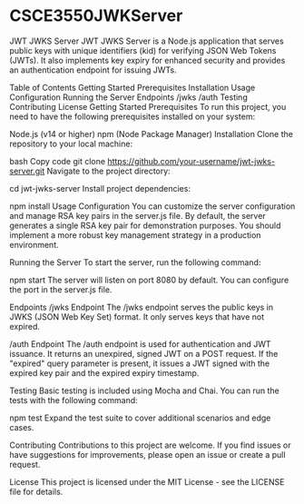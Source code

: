 # CSCE3550JWKServer
JWT JWKS Server
JWT JWKS Server is a Node.js application that serves public keys with unique identifiers (kid) for verifying JSON Web Tokens (JWTs). It also implements key expiry for enhanced security and provides an authentication endpoint for issuing JWTs.

Table of Contents
Getting Started
Prerequisites
Installation
Usage
Configuration
Running the Server
Endpoints
/jwks
/auth
Testing
Contributing
License
Getting Started
Prerequisites
To run this project, you need to have the following prerequisites installed on your system:

Node.js (v14 or higher)
npm (Node Package Manager)
Installation
Clone the repository to your local machine:

bash
Copy code
git clone https://github.com/your-username/jwt-jwks-server.git
Navigate to the project directory:


cd jwt-jwks-server
Install project dependencies:


npm install
Usage
Configuration
You can customize the server configuration and manage RSA key pairs in the server.js file. By default, the server generates a single RSA key pair for demonstration purposes. You should implement a more robust key management strategy in a production environment.

Running the Server
To start the server, run the following command:


npm start
The server will listen on port 8080 by default. You can configure the port in the server.js file.

Endpoints
/jwks Endpoint
The /jwks endpoint serves the public keys in JWKS (JSON Web Key Set) format. It only serves keys that have not expired.

/auth Endpoint
The /auth endpoint is used for authentication and JWT issuance. It returns an unexpired, signed JWT on a POST request. If the "expired" query parameter is present, it issues a JWT signed with the expired key pair and the expired expiry timestamp.

Testing
Basic testing is included using Mocha and Chai. You can run the tests with the following command:


npm test
Expand the test suite to cover additional scenarios and edge cases.

Contributing
Contributions to this project are welcome. If you find issues or have suggestions for improvements, please open an issue or create a pull request.

License
This project is licensed under the MIT License - see the LICENSE file for details.
